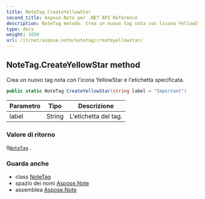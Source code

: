 ```yaml
---
title: NoteTag.CreateYellowStar
second_title: Aspose.Note per .NET API Reference
description: NoteTag metodo. Crea un nuovo tag nota con licona YellowStar e letichetta specificata.
type: docs
weight: 1050
url: /it/net/aspose.note/notetag/createyellowstar/
---
```

## NoteTag.CreateYellowStar method

Crea un nuovo tag nota con l'icona YellowStar e l'etichetta specificata.

```csharp
public static NoteTag CreateYellowStar(string label = "Important")
```

| Parametro | Tipo | Descrizione |
| --- | --- | --- |
| label | String | L'etichetta del tag. |

### Valore di ritorno

Il[`NoteTag`](../) .

### Guarda anche

* class [NoteTag](../)
* spazio dei nomi [Aspose.Note](../../notetag/)
* assemblea [Aspose.Note](../../../)


